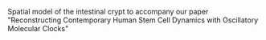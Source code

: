 
Spatial model of the intestinal crypt to accompany our paper "Reconstructing Contemporary Human Stem Cell Dynamics with Oscillatory Molecular Clocks"
